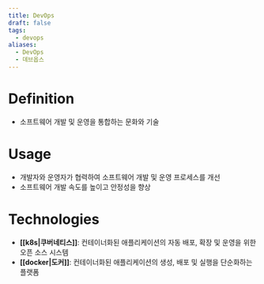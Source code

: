 ```yaml
---
title: DevOps
draft: false
tags:
  - devops
aliases:
  - DevOps
  - 데브옵스
---
```


# Definition
- 소프트웨어 개발 및 운영을 통합하는 문화와 기술

# Usage
- 개발자와 운영자가 협력하여 소프트웨어 개발 및 운영 프로세스를 개선
- 소프트웨어 개발 속도를 높이고 안정성을 향상

# Technologies
- **[[k8s|쿠버네티스]]**: 컨테이너화된 애플리케이션의 자동 배포, 확장 및 운영을 위한 오픈 소스 시스템
- **[[docker|도커]]**: 컨테이너화된 애플리케이션의 생성, 배포 및 실행을 단순화하는 플랫폼
